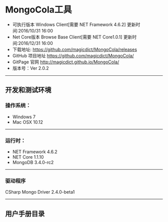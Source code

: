 # MongoCola工具
* 可执行版本 Windows Client[需要 NET Framework 4.6.2] 更新时间:2016/10/31 16:00
* Net Core版本 Browse Base Client[需要 NET Core1.0.1] 更新时间:2016/12/31 16:00
* 下载地址:  <https://github.com/magicdict/MongoCola/releases>
* GitHub 项目地址 <https://github.com/magicdict/MongoCola/>
* GitPage 官网 <http://magicdict.github.io/MongoCola/>
* 版本号：Ver 2.0.2
 
***

## 开发和测试环境
### 操作系统：
* Windows 7
* Mac OSX 10.12

***

### 运行时：
* NET Framework 4.6.2
* NET Core 1.1.10
* MongoDB 3.4.0-rc2 

***

### 驱动程序
CSharp Mongo Driver 2.4.0-beta1

***

## 用户手册目录





